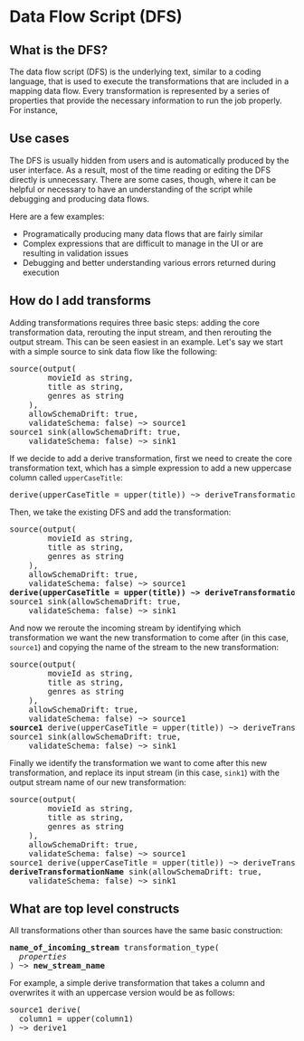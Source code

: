 # Data Flow Script (DFS)
## What is the DFS?
The data flow script (DFS) is the underlying text, similar to a coding language, that is used to execute the transformations that are included in a mapping data flow. Every transformation is represented by a series of properties that provide the necessary information to run the job properly. For instance, 

## Use cases
The DFS is usually hidden from users and is automatically produced by the user interface. As a result, most of the time reading or editing the DFS directly is unnecessary. There are some cases, though, where it can be helpful or necessary to have an understanding of the script while debugging and producing data flows.

Here are a few examples:
- Programatically producing many data flows that are fairly similar
- Complex expressions that are difficult to manage in the UI or are resulting in validation issues
- Debugging and better understanding various errors returned during execution

## How do I add transforms
Adding transformations requires three basic steps: adding the core transformation data, rerouting the input stream, and then rerouting the output stream. This can be seen easiest in an example.
Let's say we start with a simple source to sink data flow like the following:

<pre>
source(output(
		movieId as string,
		title as string,
		genres as string
	),
	allowSchemaDrift: true,
	validateSchema: false) ~> source1
source1 sink(allowSchemaDrift: true,
	validateSchema: false) ~> sink1
</pre>

If we decide to add a derive transformation, first we need to create the core transformation text, which has a simple expression to add a new uppercase column called `upperCaseTitle`:
<pre>
derive(upperCaseTitle = upper(title)) ~> deriveTransformationName
</pre>

Then, we take the existing DFS and add the transformation:
<pre>
source(output(
		movieId as string,
		title as string,
		genres as string
	),
	allowSchemaDrift: true,
	validateSchema: false) ~> source1
<b>derive(upperCaseTitle = upper(title)) ~> deriveTransformationName</b>
source1 sink(allowSchemaDrift: true,
	validateSchema: false) ~> sink1
</pre>

And now we reroute the incoming stream by identifying which transformation we want the new transformation to come after (in this case, `source1`) and copying the name of the stream to the new transformation:
<pre>
source(output(
		movieId as string,
		title as string,
		genres as string
	),
	allowSchemaDrift: true,
	validateSchema: false) ~> source1
<b>source1</b> derive(upperCaseTitle = upper(title)) ~> deriveTransformationName
source1 sink(allowSchemaDrift: true,
	validateSchema: false) ~> sink1
</pre>

Finally we identify the transformation we want to come after this new transformation, and replace its input stream (in this case, `sink1`) with the output stream name of our new transformation:
<pre>
source(output(
		movieId as string,
		title as string,
		genres as string
	),
	allowSchemaDrift: true,
	validateSchema: false) ~> source1
source1 derive(upperCaseTitle = upper(title)) ~> deriveTransformationName
<b>deriveTransformationName</b> sink(allowSchemaDrift: true,
	validateSchema: false) ~> sink1
</pre>

## What are top level constructs
All transformations other than sources have the same basic construction:
<pre>
<b>name_of_incoming_stream</b> transformation_type(
  <i>properties</i>
) ~> <b>new_stream_name</b>
</pre>
For example, a simple derive transformation that takes a column and overwrites it with an uppercase version would be as follows:
<pre>
source1 derive(
  column1 = upper(column1)
) ~> derive1
</pre>
